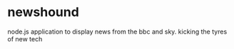 newshound
=========

node.js application to display news from the bbc and sky. kicking the tyres of new tech
